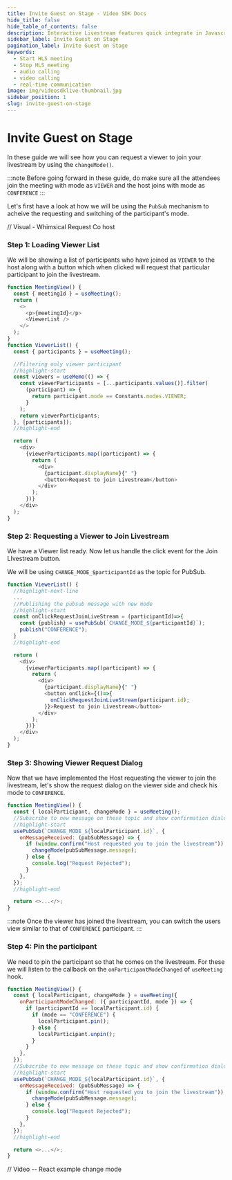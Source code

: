 ```yaml
---
title: Invite Guest on Stage - Video SDK Docs
hide_title: false
hide_table_of_contents: false
description: Interactive Livestream features quick integrate in Javascript, React JS, Android, IOS, React Native, Flutter with Video SDK to add live video & audio conferencing to your applications.
sidebar_label: Invite Guest on Stage
pagination_label: Invite Guest on Stage
keywords:
  - Start HLS meeting
  - Stop HLS meeting
  - audio calling
  - video calling
  - real-time communication
image: img/videosdklive-thumbnail.jpg
sidebar_position: 1
slug: invite-guest-on-stage
---
```


# Invite Guest on Stage

In these guide we will see how you can request a viewer to join your livestream by using the `changeMode()`.

:::note
Before going forward in these guide, do make sure all the attendees join the meeting with mode as `VIEWER` and the host joins with mode as `CONFERENCE`
:::

Let's first have a look at how we will be using the `PubSub` mechanism to acheive the requesting and switching of the participant's mode.

// Visual - Whimsical Request Co host

### Step 1: Loading Viewer List

We will be showing a list of participants who have joined as `VIEWER` to the host along with a button which when clicked will request that particular participant to join the livestream.

```js
function MeetingView() {
  const { meetingId } = useMeeting();
  return (
    <>
      <p>{meetingId}</p>
      <ViewerList />
    </>
  );
}
function ViewerList() {
  const { participants } = useMeeting();

  //Filtering only viewer participant
  //highlight-start
  const viewers = useMemo(() => {
    const viewerParticipants = [...participants.values()].filter(
      (participant) => {
        return participant.mode == Constants.modes.VIEWER;
      }
    );
    return viewerParticipants;
  }, [participants]);
  //highlight-end

  return (
    <div>
      {viewerParticipants.map((participant) => {
        return (
          <div>
            {participant.displayName}{" "}
            <button>Request to join Livestream</button>
          </div>
        );
      })}
    </div>
  );
}
```

### Step 2: Requesting a Viewer to Join Livestream

We have a Viewer list ready. Now let us handle the click event for the Join LIvestream button.

We will be using `CHANGE_MODE_$participantId` as the topic for PubSub.

```js
function ViewerList() {
  //highlight-next-line
  ...
  //Publishing the pubsub message with new mode
  //highlight-start
  const onClickRequestJoinLiveStream = (participantId)=>{
    const {publish} = usePubSub(`CHANGE_MODE_${participantId}`);
    publish("CONFERENCE");
  }
  //highlight-end

  return (
    <div>
      {viewerParticipants.map((participant) => {
        return (
          <div>
            {participant.displayName}{" "}
            <button onClick={()=>{
              onClickRequestJoinLiveStream(participant.id);
            }}>Request to join Livestream</button>
          </div>
        );
      })}
    </div>
  );
}
```

### Step 3: Showing Viewer Request Dialog

Now that we have implemented the Host requesting the viewer to join the livestream, let's show the request dialog on the viewer side and check his mode to `CONFERENCE`.

```js
function MeetingView() {
  const { localParticipant, changeMode } = useMeeting();
  //Subscribe to new message on these topic and show confirmation dialog.
  //highlight-start
  usePubSub(`CHANGE_MODE_${localParticipant.id}`, {
    onMessageReceived: (pubSubMessage) => {
      if (window.confirm("Host requested you to join the livestream")) {
        changeMode(pubSubMessage.message);
      } else {
        console.log("Request Rejected");
      }
    },
  });
  //highlight-end

  return <>...</>;
}
```

:::note
Once the viewer has joined the livestream, you can switch the users view similar to that of `CONFERENCE` participant.
:::

### Step 4: Pin the participant

We need to pin the participant so that he comes on the livestream. For these we will listen to the callback on the `onParticipantModeChanged` of `useMeeting` hook.

```js
function MeetingView() {
  const { localParticipant, changeMode } = useMeeting({
    onParticipantModeChanged: ({ participantId, mode }) => {
      if (participantId == localParticipant.id) {
        if (mode == "CONFERENCE") {
          localParticipant.pin();
        } else {
          localParticipant.unpin();
        }
      }
    },
  });
  //Subscribe to new message on these topic and show confirmation dialog.
  //highlight-start
  usePubSub(`CHANGE_MODE_${localParticipant.id}`, {
    onMessageReceived: (pubSubMessage) => {
      if (window.confirm("Host requested you to join the livestream")) {
        changeMode(pubSubMessage.message);
      } else {
        console.log("Request Rejected");
      }
    },
  });
  //highlight-end

  return <>...</>;
}
```

// Video -- React example change mode
